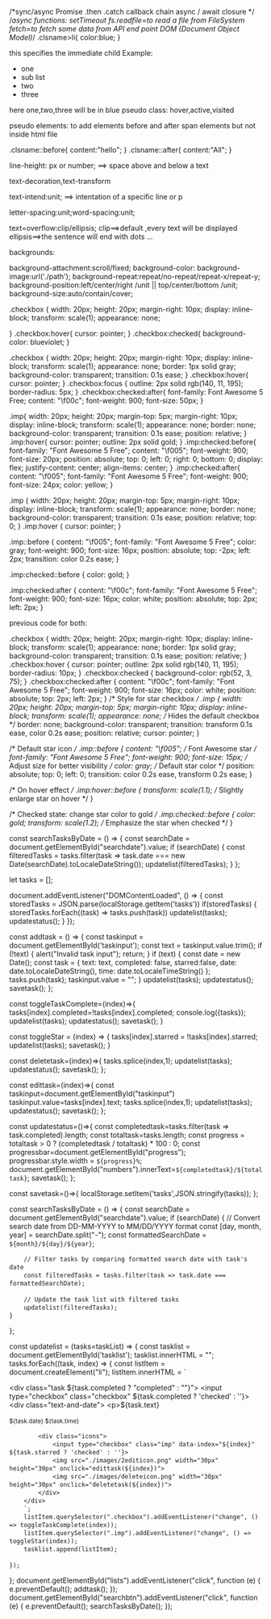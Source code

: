 /*sync/async
Promise
.then .catch
callback chain
async / await 
closure
*/
/*async functions:
setTimeout
fs.readfile=to read a file from FileSystem
fetch=to fetch some data from API end point
DOM (Document Object Model)*/
.clsname>li{
    color:blue;
}

this specifies the immediate child 
Example:
<ul>
    <li>one</li>
        <li>sub list </li>
    <li>two</li>
    <li>three</li>
</ul>
here one,two,three will be in blue 
pseudo class:
hover,active,visited

pseudo elements:
to add elements before and after span elements but not inside html file 

.clsname::before{
    content:"hello";
}
.clsname::after{
    content:"All";
}

line-height: px or number;  ==> space above and below a text

text-decoration,text-transform

text-intend:unit;   ==> intentation of a specific line or p

letter-spacing:unit;word-spacing:unit;

text=overflow:clip/ellipsis;
clip==>default ,every text will be displayed
ellipsis==>the sentence will end with dots ...

backgrounds:

background-attachment:scroll/fixed;
background-color:
background-image:url('./path');
background-repeat:repeat/no-repeat/repeat-x/repeat-y;
background-position:left/center/right /unit || top/center/bottom /unit;
background-size:auto/contain/cover;




.checkbox {
     width: 20px;
     height: 20px;
     margin-right: 10px;
     display: inline-block;
     transform: scale(1);
     appearance: none;
    
 }
 .checkbox:hover{
     cursor: pointer;
 }
 .checkbox:checked{
     background-color: blueviolet;
 }



 
.checkbox {
     width: 20px;
     height: 20px;
     margin-right: 10px;
     display: inline-block;
     transform: scale(1);
     appearance: none;
     border: 1px solid gray;
     background-color: transparent;
     transition: 0.1s ease;
 }
 .checkbox:hover{
     cursor: pointer;
 }
 .checkbox:focus {
     outline: 2px solid rgb(140, 11, 195);
     border-radius: 5px;
 }
 .checkbox:checked:after{
     font-family: Font Awesome 5 Free;
     content: "\f00c";
     font-weight: 900;
     font-size: 50px;
 }
 
 .imp{
     width: 20px;
     height: 20px;
     margin-top: 5px;
     margin-right: 10px;
     display: inline-block;
     transform: scale(1);
     appearance: none;
     border: none;
     background-color: transparent;
     transition: 0.1s ease;
     position: relative; 
 }
 .imp:hover{
     cursor: pointer;
     outline: 2px solid gold;
 }
 .imp:checked:before{
     font-family: "Font Awesome 5 Free"; 
     content: "\f005";
     font-weight: 900; 
     font-size: 20px; 
     position: absolute;
     top: 0;
     left: 0;
     right: 0;
     bottom: 0;
     display: flex;
     justify-content: center;
     align-items: center;
 }
 .imp:checked:after{
     content: "\f005";
     font-family: "Font Awesome 5 Free";
     font-weight: 900; 
     font-size: 24px; 
     color: yellow;
 }

  .imp {
     width: 20px;
     height: 20px;
     margin-top: 5px;
     margin-right: 10px;
     display: inline-block;
     transform: scale(1);
     appearance: none;
     border: none;
     background-color: transparent;
     transition: 0.1s ease;
     position: relative;
     top: 0;
 }
 .imp:hover {
     cursor: pointer;
 }
 
 .imp::before {
     content: "\f005"; 
     font-family: "Font Awesome 5 Free";
     color: gray; 
     font-weight: 900;
     font-size: 16px; 
     position: absolute;
     top: -2px; 
     left: 2px;
     transition: color 0.2s ease;
 }
 
 .imp:checked::before {
     color: gold; 
 }
 
 .imp:checked:after {
     content: "\f00c";
     font-family: "Font Awesome 5 Free";
     font-weight: 900;
     font-size: 16px; 
     color: white;
     position: absolute;
     top: 2px; 
     left: 2px;
 }



 previous code for both:

 .checkbox {
     width: 20px;
     height: 20px;
     margin-right: 10px;
     display: inline-block;
     transform: scale(1);
     appearance: none;
     border: 1px solid gray;
     background-color: transparent;
     transition: 0.1s ease;
     position: relative; 
 }
 .checkbox:hover {
     cursor: pointer;
     outline: 2px solid rgb(140, 11, 195);
     border-radius: 10px;
 }
 .checkbox:checked {
     background-color: rgb(52, 3, 75);
 }
 .checkbox:checked:after {
     content: "\f00c"; 
     font-family: "Font Awesome 5 Free"; 
     font-weight: 900;
     font-size: 16px; 
     color: white;
     position: absolute;
     top: 2px; 
     left: 2px;
 }
/* Style for star checkbox */
.imp {
     width: 20px;
     height: 20px;
     margin-top: 5px;
     margin-right: 10px;
     display: inline-block;
     transform: scale(1);
     appearance: none; /* Hides the default checkbox */
     border: none;
     background-color: transparent;
     transition: transform 0.1s ease, color 0.2s ease;
     position: relative;
     cursor: pointer;
 }
 
 /* Default star icon */
 .imp::before {
     content: "\f005"; /* Font Awesome star */
     font-family: "Font Awesome 5 Free";
     font-weight: 900;
     font-size: 15px; /* Adjust size for better visibility */
     color: gray; /* Default star color */
     position: absolute;
     top: 0;
     left: 0;
     transition: color 0.2s ease, transform 0.2s ease;
 }
 
 /* On hover effect */
 .imp:hover::before {
     transform: scale(1.1); /* Slightly enlarge star on hover */
 }
 
 /* Checked state: change star color to gold */
 .imp:checked::before {
     color: gold;
     transform: scale(1.2); /* Emphasize the star when checked */
 }

 
const searchTasksByDate = () => {
    const searchDate = document.getElementById("searchdate").value;
    if (searchDate) {
        const filteredTasks = tasks.filter(task => task.date === new Date(searchDate).toLocaleDateString());
        updatelist(filteredTasks);
    } 
};


let tasks = [];

document.addEventListener("DOMContentLoaded", () => {
    const storedTasks = JSON.parse(localStorage.getItem('tasks'))
    if(storedTasks)
        {
            storedTasks.forEach((task) => tasks.push(task)) 
            updatelist(tasks);
            updatestatus();
        }
});

const addtask = () => {
    const taskinput = document.getElementById('taskinput');
    const text = taskinput.value.trim();
    if (!text) {
        alert("Invalid task input");
        return; 
    }
    if (text) {
        const date = new Date();
        const task = {
            text: text,
            completed: false,
            starred:false,
            date: date.toLocaleDateString(), 
            time: date.toLocaleTimeString() 
        };
        tasks.push(task);
        taskinput.value = "";
    }
    updatelist(tasks);
    updatestatus();
    savetask();
};

const toggleTaskComplete=(index)=>{
    tasks[index].completed=!tasks[index].completed;
    console.log({tasks});
    updatelist(tasks);
    updatestatus();
    savetask();
}

const toggleStar = (index) => {
    tasks[index].starred = !tasks[index].starred;
    updatelist(tasks);
    savetask();
}

const deletetask=(index)=>{
    tasks.splice(index,1);
    updatelist(tasks);
    updatestatus();
    savetask();
};

const edittask=(index)=>{
    const taskinput=document.getElementById("taskinput")
    taskinput.value=tasks[index].text;
    tasks.splice(index,1);
    updatelist(tasks);
    updatestatus();
    savetask();
};

const updatestatus=()=>{
    const completedtask=tasks.filter(task => task.completed).length;
    const totaltask=tasks.length;
    const progress = totaltask > 0 ? (completedtask / totaltask) * 100 : 0;
    const progressbar=document.getElementById("progress");
    progressbar.style.width = `${progress}%`;
    document.getElementById("numbers").innerText=`${completedtask}/${totaltask}`;
    savetask();
};

const savetask=()=>{
    localStorage.setItem('tasks',JSON.stringify(tasks));
};

const searchTasksByDate = () => {
    const searchDate = document.getElementById("searchdate").value;
    if (searchDate) {
        // Convert search date from DD-MM-YYYY to MM/DD/YYYY format
        const [day, month, year] = searchDate.split("-");
        const formattedSearchDate = `${month}/${day}/${year}`;

        // Filter tasks by comparing formatted search date with task's date
        const filteredTasks = tasks.filter(task => task.date === formattedSearchDate);

        // Update the task list with filtered tasks
        updatelist(filteredTasks);
    } 
};





const updatelist = (tasks=taskList) => {
    const tasklist = document.getElementById('tasklist');
    tasklist.innerHTML = "";
    tasks.forEach((task, index) => {
        const listItem = document.createElement("li");
        listItem.innerHTML = `
        <div class="taskitem">
            <div class="task ${task.completed ? "completed" : ""}">
                <input type="checkbox"  class="checkbox" ${task.completed ? 'checked' : ''}>
                <div class="text-and-date">
                <p>${task.text}</p>
                <small>${task.date} ${task.time}</small>
                </div>
            </div>
            
            
            <div class="icons">
                <input type="checkbox" class="imp" data-index="${index}" ${task.starred ? 'checked' : ''}>
                <img src="./images/2editicon.png" width="30px" height="30px" onclick="edittask(${index})">
                <img src="./images/deleteicon.png" width="30px" height="30px" onclick="deletetask(${index})">
            </div>
        </div>
        `;
        listItem.querySelector(".checkbox").addEventListener("change", () => toggleTaskComplete(index));
        listItem.querySelector(".imp").addEventListener("change", () => toggleStar(index));
        tasklist.append(listItem);

    });
};
document.getElementById("lists").addEventListener("click", function (e) {
    e.preventDefault();
    addtask();
});
document.getElementById("searchbtn").addEventListener("click", function (e) {
    e.preventDefault();
    searchTasksByDate();
});